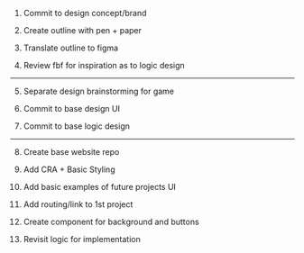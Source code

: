 1. Commit to design concept/brand

2. Create outline with pen + paper

3. Translate outline to figma

4. Review fbf for inspiration as to logic design

-------------

5. Separate design brainstorming for game

6. Commit to base design UI

7. Commit to base logic design

--------------

8. Create base website repo

9. Add CRA + Basic Styling

10. Add basic examples of future projects UI

11. Add routing/link to 1st project

12. Create component for background and buttons

13. Revisit logic for implementation